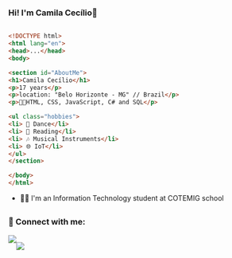### Hi! I'm Camila Cecílio👋

``` HTML

<!DOCTYPE html>
<html lang="en">
<head>...</head>
<body>

<section id="AboutMe">
<h1>Camila Cecílio</h1>
<p>17 years</p>
<p>location: "Belo Horizonte - MG" // Brazil</p>
<p>👩‍💻HTML, CSS, JavaScript, C# and SQL</p>

<ul class="hobbies">
<li> 💃 Dance</li>
<li> 📕 Reading</li>
<li> 🎶 Musical Instruments</li>
<li> 🌐 IoT</li>
</ul>
</section>

</body>
</html>

```


- 💁‍♀️ I'm an Information Technology student at COTEMIG school

##

### 📱 Connect with me:

<div style="display:flex">
   <a href="https://www.linkedin.com/in/camila-cecilio/" target="_blank"><img src="https://img.shields.io/badge/LinkedIn-0077B5?style=for-the-badge&logo=linkedin&logoColor=white"></a>

  <a href="mailto:camilam.cecilio@gmail.com" target="_blank"><img src="https://img.shields.io/badge/Gmail-D14836?style=for-the-badge&logo=gmail&logoColor=white"></a>
</div>

